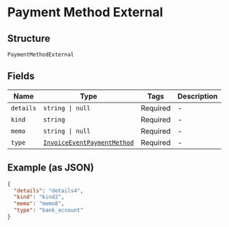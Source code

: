 
# Payment Method External

## Structure

`PaymentMethodExternal`

## Fields

| Name | Type | Tags | Description |
|  --- | --- | --- | --- |
| `details` | `string \| null` | Required | - |
| `kind` | `string` | Required | - |
| `memo` | `string \| null` | Required | - |
| `type` | [`InvoiceEventPaymentMethod`](../../doc/models/invoice-event-payment-method.md) | Required | - |

## Example (as JSON)

```json
{
  "details": "details4",
  "kind": "kind2",
  "memo": "memo8",
  "type": "bank_account"
}
```

